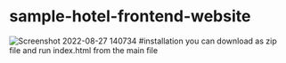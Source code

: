 # sample-hotel-frontend-website
![Screenshot 2022-08-27 140734](https://user-images.githubusercontent.com/97867117/187027498-a89f7774-7bca-4e5a-96c0-d8c9d87670a2.png)
#installation
 you can download as zip file and run index.html from the main file
